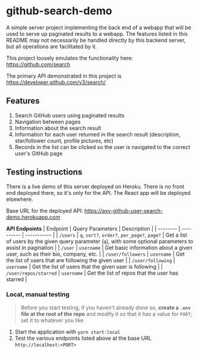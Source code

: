 # github-search-demo

A simple server project implementing the back end of a webapp that will be used to serve up paginated results to a webapp. The features listed in this README may not necessarily be handled directly by this backend server, but all operations are facilitated by it.

This project loosely emulates the functionality here: https://github.com/search

The primary API demonstrated in this project is https://developer.github.com/v3/search/

## Features
1. Search GitHub users using paginated results
2. Navigation between pages
3. Information about the search result
4. Information for each user returned in the search result (description, star/follower count, profile pictures, etc)
5. Records in the list can be clicked so the user is navigated to the correct user's GitHub page

## Testing instructions
There is a live demo of this server deployed on Heroku. There is no front end deployed there, so it's only for the API. The React app will be deployed elsewhere.

Base URL for the deployed API: https://axv-github-user-search-demo.herokuapp.com

**API Endpoints**
| Endpoint | Query Parameters | Description |
| -------- | ---------- | ----------- |
| `/users` | `q`, `sort?`, `order?`, `per_page?`, `page?` | Get a list of users by the given query parameter (`q`), with some optional parameters to assist in pagination |
| `/user` | `username` | Get basic information about a given user, such as their bio, company, etc. |
| `/user/followers` | `username` | Get the list of users that are following the given user |
| `/user/following` | `username` | Get the list of users that the given user is following |
| `/user/repos/starred` | `username` | Get the list of repos that the user has starred |

### Local, manual testing
> Before you start testing, if you haven't already done so, **create a `.env` file at the root of the repo** and modify it so that it has a value for `PORT`; set it to whatever you like
1. Start the application with `yarn start:local`
2. Test the various endpoints listed above at the base URL `http://localhost:<PORT>`
